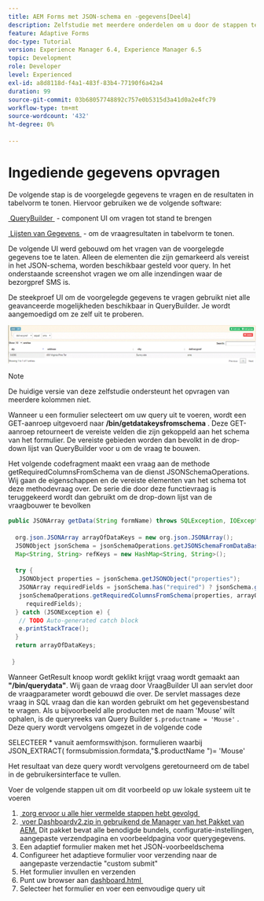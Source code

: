 ```yaml
---
title: AEM Forms met JSON-schema en -gegevens[Deel4]
description: Zelfstudie met meerdere onderdelen om u door de stappen te laten lopen die nodig zijn voor het maken van een adaptief formulier met JSON-schema en het opvragen van de verzonden gegevens.
feature: Adaptive Forms
doc-type: Tutorial
version: Experience Manager 6.4, Experience Manager 6.5
topic: Development
role: Developer
level: Experienced
exl-id: a8d8118d-f4a1-483f-83b4-77190f6a42a4
duration: 99
source-git-commit: 03b68057748892c757e0b5315d3a41d0a2e4fc79
workflow-type: tm+mt
source-wordcount: '432'
ht-degree: 0%

---
```


# Ingediende gegevens opvragen


De volgende stap is de voorgelegde gegevens te vragen en de resultaten in tabelvorm te tonen. Hiervoor gebruiken we de volgende software:

[&#x200B; QueryBuilder &#x200B;](https://querybuilder.js.org/) - component UI om vragen tot stand te brengen

[&#x200B; Lijsten van Gegevens &#x200B;](https://datatables.net/) - om de vraagresultaten in tabelvorm te tonen.

De volgende UI werd gebouwd om het vragen van de voorgelegde gegevens toe te laten. Alleen de elementen die zijn gemarkeerd als vereist in het JSON-schema, worden beschikbaar gesteld voor query. In het onderstaande screenshot vragen we om alle inzendingen waar de bezorgpref SMS is.

De steekproef UI om de voorgelegde gegevens te vragen gebruikt niet alle geavanceerde mogelijkheden beschikbaar in QueryBuilder. Je wordt aangemoedigd om ze zelf uit te proberen.

![&#x200B; querybuilder &#x200B;](assets/querybuilderui.gif)

>[!NOTE]
>
>De huidige versie van deze zelfstudie ondersteunt het opvragen van meerdere kolommen niet.

Wanneer u een formulier selecteert om uw query uit te voeren, wordt een GET-aanroep uitgevoerd naar **/bin/getdatakeysfromschema** . Deze GET-aanroep retourneert de vereiste velden die zijn gekoppeld aan het schema van het formulier. De vereiste gebieden worden dan bevolkt in de drop-down lijst van QueryBuilder voor u om de vraag te bouwen.

Het volgende codefragment maakt een vraag aan de methode getRequiredColumnsFromSchema van de dienst JSONSchemaOperations. Wij gaan de eigenschappen en de vereiste elementen van het schema tot deze methodevraag over. De serie die door deze functievraag is teruggekeerd wordt dan gebruikt om de drop-down lijst van de vraagbouwer te bevolken

```java
public JSONArray getData(String formName) throws SQLException, IOException {

  org.json.JSONArray arrayOfDataKeys = new org.json.JSONArray();
  JSONObject jsonSchema = jsonSchemaOperations.getJSONSchemaFromDataBase(formName);
  Map<String, String> refKeys = new HashMap<String, String>();

  try {
   JSONObject properties = jsonSchema.getJSONObject("properties");
   JSONArray requiredFields = jsonSchema.has("required") ? jsonSchema.getJSONArray("required") : null;
   jsonSchemaOperations.getRequiredColumnsFromSchema(properties, arrayOfDataKeys, "", jsonSchema, refKeys,
     requiredFields);
  } catch (JSONException e) {
   // TODO Auto-generated catch block
   e.printStackTrace();
  }
  return arrayOfDataKeys;

 }
```

Wanneer GetResult knoop wordt geklikt krijgt vraag wordt gemaakt aan **&quot;/bin/querydata&quot;**. Wij gaan de vraag door VraagBuilder UI aan servlet door de vraagparameter wordt gebouwd die over. De servlet massages deze vraag in SQL vraag dan die kan worden gebruikt om het gegevensbestand te vragen. Als u bijvoorbeeld alle producten met de naam &#39;Mouse&#39; wilt ophalen, is de queryreeks van Query Builder `$.productname = 'Mouse'` . Deze query wordt vervolgens omgezet in de volgende code

SELECTEER &#42; vanuit aemformswithjson.  formulieren waarbij JSON_EXTRACT( formsubmission.formdata,&quot;$.productName &quot;)= &#39;Mouse&#39;

Het resultaat van deze query wordt vervolgens geretourneerd om de tabel in de gebruikersinterface te vullen.

Voer de volgende stappen uit om dit voorbeeld op uw lokale systeem uit te voeren

1. [&#x200B; zorg ervoor u alle hier vermelde stappen hebt gevolgd &#x200B;](part2.md)
1. [&#x200B; voer Dashboardv2.zip in gebruikend de Manager van het Pakket van AEM.](assets/dashboardv2.zip) Dit pakket bevat alle benodigde bundels, configuratie-instellingen, aangepaste verzendpagina en voorbeeldpagina voor querygegevens.
1. Een adaptief formulier maken met het JSON-voorbeeldschema
1. Configureer het adaptieve formulier voor verzending naar de aangepaste verzendactie &quot;custom submit&quot;
1. Het formulier invullen en verzenden
1. Punt uw browser aan [&#x200B; dashboard.html &#x200B;](http://localhost:4502/content/AemForms/dashboard.html)
1. Selecteer het formulier en voer een eenvoudige query uit

